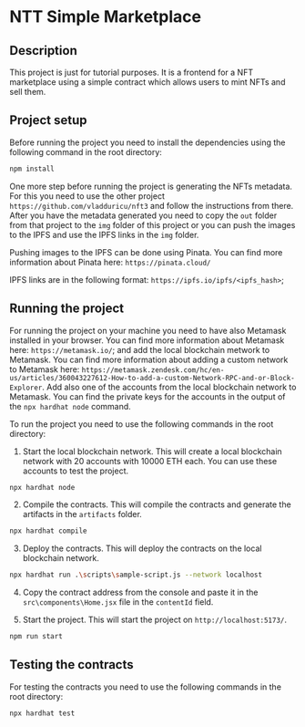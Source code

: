 # NTT Simple Marketplace

## Description
This project is just for tutorial purposes. It is a frontend for a NFT marketplace using a simple contract which allows users to mint NFTs and sell them.

## Project setup
Before running the project you need to install the dependencies using the following command in the root directory:
```bash
npm install
```

One more step before running the project is generating the NFTs metadata. For this you need to use the other project `https://github.com/vladduricu/nft3` and follow the instructions from there. After you have the metadata generated you need to copy the `out` folder from that project to the `img` folder of this project or you can push the images to the IPFS and use the IPFS links in the `img` folder. 

Pushing images to the IPFS can be done using Pinata. You can find more information about Pinata here: `https://pinata.cloud/`

IPFS links are in the following format: `https://ipfs.io/ipfs/<ipfs_hash>`;


## Running the project
For running the project on your machine you need to have also Metamask installed in your browser. You can find more information about Metamask here: `https://metamask.io/`; and add the local blockchain metwork to Metamask. You can find more information about adding a custom network to Metamask here: `https://metamask.zendesk.com/hc/en-us/articles/360043227612-How-to-add-a-custom-Network-RPC-and-or-Block-Explorer`. Add also one of the accounts from the local blockchain network to Metamask. You can find the private keys for the accounts in the output of the `npx hardhat node` command.

To run the project you need to use the following commands in the root directory:

1. Start the local blockchain network. This will create a local blockchain network with 20 accounts with 10000 ETH each. You can use these accounts to test the project.
```bash
npx hardhat node
```

2. Compile the contracts. This will compile the contracts and generate the artifacts in the `artifacts` folder.
```bash
npx hardhat compile
```

3. Deploy the contracts. This will deploy the contracts on the local blockchain network.
```bash
npx hardhat run .\scripts\sample-script.js --network localhost
```

4. Copy the contract address from the console and paste it in the `src\components\Home.jsx` file in the `contentId` field.

5. Start the project. This will start the project on `http://localhost:5173/`.
```bash
npm run start
```

## Testing the contracts
For testing the contracts you need to use the following commands in the root directory:
```bash
npx hardhat test
```

